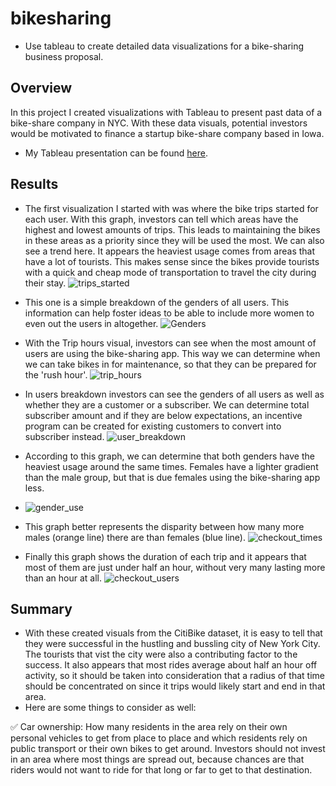 # bikesharing
* Use tableau to create detailed data visualizations for a bike-sharing business proposal.

## Overview
In this project I created visualizations with Tableau to present past data of a bike-share company in NYC. With these data visuals, potential investors would be motivated to finance a startup bike-share company based in Iowa.

* My Tableau presentation can be found [here](https://public.tableau.com/app/profile/marco7241/viz/CitibikeAnalysis_16716858522550/Story1).

## Results
* The first visualization I started with was where the bike trips started for each user. With this graph, investors can tell which areas have the highest and lowest amounts of trips. This leads to maintaining the bikes in these areas as a priority since they will be used the most. We can also see a trend here. It appears the heaviest usage comes from areas that have a lot of tourists. This makes sense since the bikes provide tourists with a quick and cheap mode of transportation to travel the city during their stay.
![trips_started](https://user-images.githubusercontent.com/112291075/209198160-7f052339-c752-4bfb-96eb-15677b44bb8b.PNG)

* This one is a simple breakdown of the genders of all users. This information can help foster ideas to be able to include more women to even out the users in altogether.
![Genders](https://user-images.githubusercontent.com/112291075/209200057-068f90f1-26ff-49b1-b76b-b57d52427329.PNG)

* With the Trip hours visual, investors can see when the most amount of users are using the bike-sharing app. This way we can determine when we can take bikes in for maintenance, so that they can be prepared for the 'rush hour'.
![trip_hours](https://user-images.githubusercontent.com/112291075/209200544-f31b6ff6-6088-4103-b506-454192b33b68.PNG)

* In users breakdown investors can see the genders of all users as well as whether they are a customer or a subscriber. We can determine total subscriber amount and if they are below expectations, an incentive program can be created for existing customers to convert into subscriber instead. 
![user_breakdown](https://user-images.githubusercontent.com/112291075/209202536-c917ab95-642b-4d22-a946-8f8fc2fedfd7.PNG)

* According to this graph, we can determine that both genders have the heaviest usage around the same times. Females have a lighter gradient than the male group, but that is due females using the bike-sharing app less. 
* ![gender_use](https://user-images.githubusercontent.com/112291075/209224152-b56c644a-2b02-48ab-86ac-f3ab683c04c8.PNG)

* This graph better represents the disparity between how many more males (orange line) there are than females (blue line).
![checkout_times](https://user-images.githubusercontent.com/112291075/209224759-cb789661-c691-4b9f-b042-0c9934eb1d52.PNG)

* Finally this graph shows the duration of each trip and it appears that most of them are just under half an hour, without very many lasting more than an hour at all. 
![checkout_users](https://user-images.githubusercontent.com/112291075/209225104-8318a98e-447f-455b-9035-b976f8612e06.PNG)

## Summary
* With these created visuals from the CitiBike dataset, it is easy to tell that they were successful in the hustling and bussling city of New York City. The tourists that vist the city were also a contributing factor to the success. It also appears that most rides average about half an hour off activity, so it should be taken into consideration that a radius of that time should be concentrated on since it trips would likely start and end in that area. 
* Here are some things to consider as well: 
  
:white_check_mark: Car ownership: How many residents in the area rely on their own personal vehicles to get from place to place and which residents rely on public transport or their own bikes to get around. Investors should not invest in an area where most things are spread out, because chances are that riders would not want to ride for that long or far to get to that destination.  
